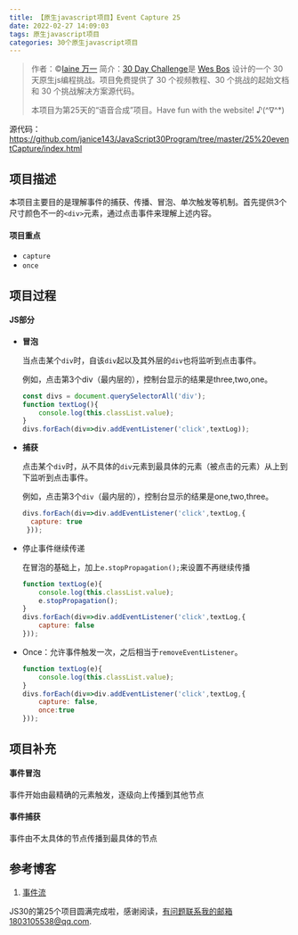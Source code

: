 ```yaml
---
title: 【原生javascript项目】Event Capture 25
date: 2022-02-27 14:09:03
tags: 原生javascript项目
categories: 30个原生javascript项目
---
```


> 作者：©[Iaine 万一](https://github.com/janice143?tab=repositories)
> 简介：[30 Day Challenge](https://courses.wesbos.com/account)是 [Wes Bos](https://github.com/wesbos) 设计的一个 30 天原生js编程挑战。项目免费提供了 30 个视频教程、30 个挑战的起始文档和 30 个挑战解决方案源代码。
>
> 本项目为第25天的“语音合成”项目。Have fun with the website! ♪(^∇^*)

源代码：https://github.com/janice143/JavaScript30Program/tree/master/25%20eventCapture/index.html

## 项目描述

本项目主要目的是理解事件的捕获、传播、冒泡、单次触发等机制。首先提供3个尺寸颜色不一的`<div>`元素，通过点击事件来理解上述内容。

#### 项目重点

- `capture`
- `once`

## 项目过程

#### JS部分

- **冒泡**

  当点击某个`div`时，自该`div`起以及其外层的`div`也将监听到点击事件。

  例如，点击第3个div（最内层的），控制台显示的结果是three,two,one。

  ```javascript
  const divs = document.querySelectorAll('div');
  function textLog(){
      console.log(this.classList.value);
  }
  divs.forEach(div=>div.addEventListener('click',textLog));
  ```

- **捕获**

  点击某个`div`时，从不具体的`div`元素到最具体的元素（被点击的元素）从上到下监听到点击事件。

  例如，点击第3个`div`（最内层的），控制台显示的结果是one,two,three。

  ```javascript
  divs.forEach(div=>div.addEventListener('click',textLog,{
    capture: true
   }));
  ```

- 停止事件继续传递

  在冒泡的基础上，加上`e.stopPropagation();`来设置不再继续传播

  ```javascript
  function textLog(e){
      console.log(this.classList.value);
      e.stopPropagation();
  }
  divs.forEach(div=>div.addEventListener('click',textLog,{
      capture: false
  }));
  ```

- Once：允许事件触发一次，之后相当于`removeEventListener`。

  ```javascript
  function textLog(e){
      console.log(this.classList.value);
  }
  divs.forEach(div=>div.addEventListener('click',textLog,{
      capture: false,
      once:true
  }));
  ```

##  项目补充

#### 事件冒泡

事件开始由最精确的元素触发，逐级向上传播到其他节点

#### 事件捕获

事件由不太具体的节点传播到最具体的节点

## 参考博客

1. [事件流](https://tsejx.github.io/javascript-guidebook/document-object-model/events/event-flow)

JS30的第25个项目圆满完成啦，感谢阅读，有问题联系我的邮箱1803105538@qq.com.
